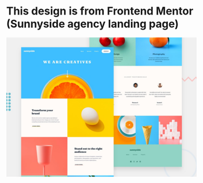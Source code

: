 # This design is from Frontend Mentor (Sunnyside agency landing page)

![Design preview for the Sunnyside agency landing page coding challenge](./design/desktop-preview.jpg)


